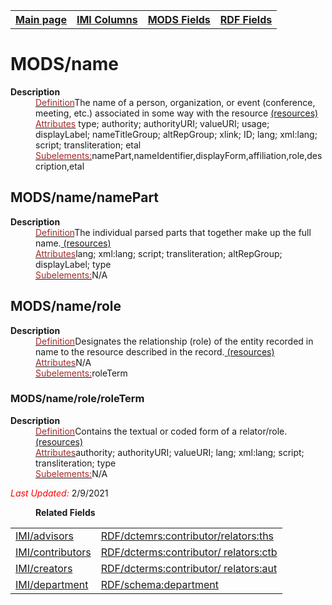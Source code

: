 <!DOCTYPE html>
<html>

<body>
<table style="width:100%">
  <tr>
    <th><a href="index.md">Main page</a></th>
	<th><a href="IMI.md">IMI Columns</a></th>
    <th><a href="MODS.md">MODS Fields</a></th>
    <th><a href="RDF.md">RDF Fields</a></th>
  </tr>
</table>

<h1>MODS/name</h1>
<dl>
  <dt><b>Description</b></dt>
  <dd><ins><font color="brown">Definition</font></ins>The name of a person, organization, or event (conference, meeting, etc.) associated in some way with the resource <a href="https://www.loc.gov/standards/mods/userguide/name.md"> (resources)<a/></dd>
  <dd><ins><font color="brown">Attributes</font></ins> type; authority; authorityURI; valueURI; usage; displayLabel; nameTitleGroup; altRepGroup; xlink; ID; lang; xml:lang; script; transliteration; etal</dd>
  <dd><ins><font color="brown">Subelements:</font></ins>namePart,nameIdentifier,displayForm,affiliation,role,description,etal</dd>
<dl>
<h2>MODS/name/namePart</h2>
<dl>
  <dt><b>Description</b></dt>
  <dd><ins><font color="brown">Definition</font></ins>The individual parsed parts that together make up the full name.<a href="https://www.loc.gov/standards/mods/userguide/name.md#namepart"> (resources)<a/></dd>
  <dd><ins><font color="brown">Attributes</font></ins>lang; xml:lang; script; transliteration; altRepGroup; displayLabel; type</dd>
  <dd><ins><font color="brown">Subelements:</font></ins>N/A</dd>
</dl>
<h2>MODS/name/role</h2>
<dl>
  <dt><b>Description</b></dt>
  <dd><ins><font color="brown">Definition</font></ins>Designates the relationship (role) of the entity recorded in name to the resource described in the record.<a href="https://www.loc.gov/standards/mods/userguide/name.md#role"> (resources)<a/></dd>
  <dd><ins><font color="brown">Attributes</font></ins>N/A</dd>
  <dd><ins><font color="brown">Subelements:</font></ins>roleTerm</dd>
</dl>
<h3>MODS/name/role/roleTerm</h3>
<dl>
  <dt><b>Description</b></dt>
  <dd><ins><font color="brown">Definition</font></ins>Contains the textual or coded form of a relator/role.<a href="https://www.loc.gov/standards/mods/userguide/name.md#roleterm"> (resources)<a/></dd>
  <dd><ins><font color="brown">Attributes</font></ins>authority; authorityURI; valueURI; lang; xml:lang; script; transliteration; type</dd>
  <dd><ins><font color="brown">Subelements:</font></ins>N/A</dd>
</dl>
	<p><font color="red"><i>Last Updated: </i></font>2/9/2021</p>
<dl>
	<dd><b>Related Fields</b></dd>
		<table>
			<tr>
				<td><a href="IMI.advisor.md">IMI/advisors</a></td>
				<td><a href="rdf.relators.ths.md">RDF/dctemrs:contributor/relators:ths</a></td>
			</tr>
			<tr>
				<td><a href="contributors.md">IMI/contributors</a></td>
				<td><a href="rdf.relators.ctb.md">RDF/dcterms:contributor/ relators:ctb</a></td>
			</tr>
			<tr>
				<td><a href="creators.md">IMI/creators</a></td>
				<td><a href="rdf.relators-aut.md">RDF/dcterms:contributor/ relators:aut</a></td>
			</tr>
			<tr>
				<td><a href="department.md">IMI/department</a></td>
				<td><a href="RDF.schema.department.md">RDF/schema:department</a></td>
			</tr>
	</table>
</dl>
</body>
</html>